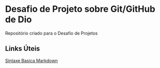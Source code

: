 # Desafio de Projeto sobre Git/GitHub de Dio
Repositório criado para o Desafio de Projetos 

## Links Úteis
[Sintaxe Basica Markdown](https://www.markdownguide.org/basic-syntax/)
